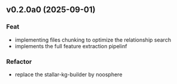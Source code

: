 ## v0.2.0a0 (2025-09-01)

### Feat

- implementing files chunking to optimize the relationship search
- implements the full feature extraction pipelinf

### Refactor

- replace the stallar-kg-builder by noosphere
